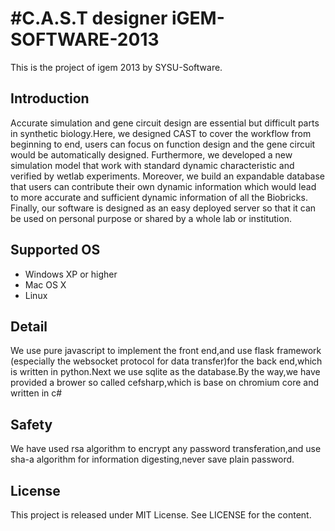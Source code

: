 ﻿#C.A.S.T designer
iGEM-SOFTWARE-2013
==================
This is the project of igem 2013 by SYSU-Software.

## Introduction
Accurate simulation and gene circuit design are essential but difficult parts in synthetic biology.Here, we designed CAST to cover the workflow from beginning to end, users can focus on function design and the gene circuit would be automatically designed. Furthermore, we developed a new simulation model that work with standard dynamic characteristic and verified by wetlab experiments. Moreover, we build an expandable database that users can contribute their own dynamic information which would lead to more accurate and sufficient dynamic information of all the Biobricks. Finally, our software is designed as an easy deployed server so that it can be used on personal purpose or shared by a whole lab or institution. 

## Supported OS
* Windows XP or higher
* Mac OS X
* Linux

## Detail
We use pure javascript to implement the front end,and use flask framework (especially the websocket protocol for data transfer)for the back end,which is written in python.Next we use sqlite as the database.By the way,we have provided a brower so called cefsharp,which is base on chromium core and written in c#

## Safety
We have used rsa algorithm to encrypt any password transferation,and use sha-a algorithm for information digesting,never save plain password.

## License
This project is released under MIT License. See LICENSE for the content.